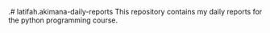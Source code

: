 .# latifah.akimana-daily-reports
This repository  contains my daily reports for the python programming course.
